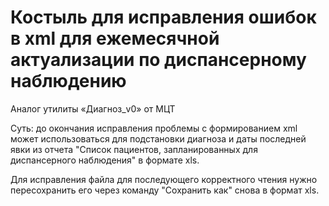 # Костыль для исправления ошибок в xml для ежемесячной актуализации по диспансерному наблюдению
Аналог утилиты «Диагноз_v0» от МЦТ

Суть: до окончания исправления проблемы с формированием xml может использоваться
для подстановки диагноза и даты последней явки из отчета 
"Список пациентов, запланированных для диспансерного наблюдения" в формате xls.

Для исправления файла для последующего корректного чтения нужно пересохранить его 
через команду "Сохранить как" снова в формат xls.